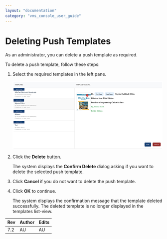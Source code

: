 ```yaml
---
layout: "documentation"
category: "vms_console_user_guide"
---
```

                              


Deleting Push Templates
=======================

As an administrator, you can delete a push template as required.

To delete a push template, follow these steps:

1.  Select the required templates in the left pane.
    
    ![](../Resources/Images/Settings/Templates/pushmsgtemplate/deletetemp_574x244.png)
    
2.  Click the **Delete** button.
    
    The system displays the **Confirm Delete** dialog asking if you want to delete the selected push template.
    
3.  Click **Cancel** if you do not want to delete the push template.
4.  Click **OK** to continue.
    
    The system displays the confirmation message that the template deleted successfully. The deleted template is no longer displayed in the templates list-view.
    

  
| Rev | Author | Edits |
| --- | --- | --- |
| 7.2 | AU | AU |
